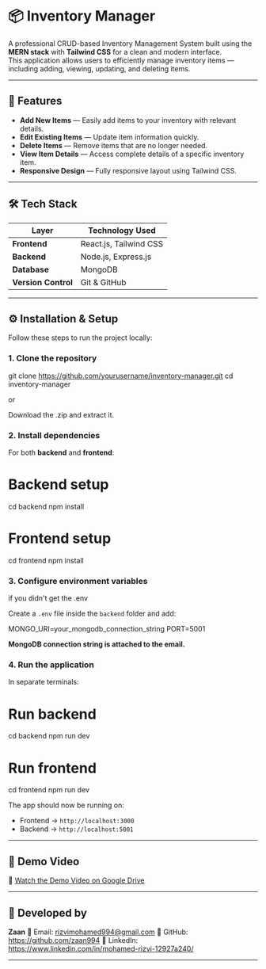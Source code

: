 # 📦 Inventory Manager

A professional CRUD-based Inventory Management System built using the **MERN stack** with **Tailwind CSS** for a clean and modern interface.  
This application allows users to efficiently manage inventory items — including adding, viewing, updating, and deleting items.

---

## 🚀 Features

- **Add New Items** — Easily add items to your inventory with relevant details.  
- **Edit Existing Items** — Update item information quickly.  
- **Delete Items** — Remove items that are no longer needed.  
- **View Item Details** — Access complete details of a specific inventory item.  
- **Responsive Design** — Fully responsive layout using Tailwind CSS.  

---

## 🛠️ Tech Stack

| Layer | Technology Used |
|-------|------------------|
| **Frontend** | React.js, Tailwind CSS |
| **Backend** | Node.js, Express.js |
| **Database** | MongoDB |
| **Version Control** | Git & GitHub |

---

## ⚙️ Installation & Setup

Follow these steps to run the project locally:

### 1. Clone the repository

git clone https://github.com/yourusername/inventory-manager.git
cd inventory-manager

or 

Download the .zip and extract it.

### 2. Install dependencies

For both **backend** and **frontend**:

# Backend setup
cd backend
npm install

# Frontend setup
cd frontend
npm install


### 3. Configure environment variables

if you didn't get the .env

Create a `.env` file inside the `backend` folder and add:


MONGO_URI=your_mongodb_connection_string
PORT=5001

**MongoDB connection string is attached to the email.**

### 4. Run the application

In separate terminals:


# Run backend
cd backend
npm run dev

# Run frontend
cd frontend
npm run dev


The app should now be running on:

* Frontend → `http://localhost:3000`
* Backend → `http://localhost:5001`

---

## 🎥 Demo Video

🔗 [Watch the Demo Video on Google Drive](https://drive.google.com/your-demo-link-here)

---

## 👤 Developed by

**Zaan**
📧 Email: rizvimohamed994@gmail.com
🔗 GitHub: https://github.com/zaan994
🔗 LinkedIn: https://www.linkedin.com/in/mohamed-rizvi-12927a240/

---
